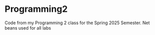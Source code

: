 # Programming2
Code from my Programming 2 class for the Spring 2025 Semester. Net beans used for all labs
